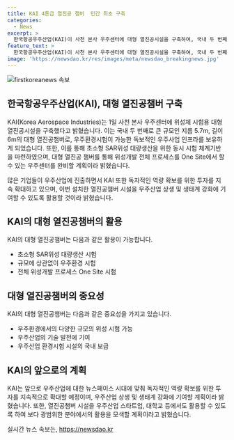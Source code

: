 ```yaml
---
title: KAI 4톤급 열진공 챔버  민간 최초 구축
categories:
  - News
excerpt: >
  한국항공우주산업(KAI)이 사천 본사 우주센터에 대형 열진공시설을 구축하여, 국내 두 번째로 큰 규모의 시설을 보유하게 됐다. 이를 통해 초소형 위성부터 대형위성까지의 우주환경시험이 가능하며, 초소형 SAR위성 대량생산을 위한 시험 체계기반을 마련했다. 또한, 향후에는 전체 위성개발 프로세스를 One Site에서 처리할 수 있는 우주센터를 완비할 계획이며, 민간 주도의 뉴스페이스 시대에 대비하여 독자적인 역량 확보를 위한 투자를 지속 확대할 것을 밝혔다.
feature_text: >
  한국항공우주산업(KAI)이 사천 본사 우주센터에 대형 열진공시설을 구축하여, 국내 두 번째로 큰 규모의 시설을 보유하게 됐다. 이를 통해 초소형 위성부터 대형위성까지의 우주환경시험이 가능하며, 초소형 SAR위성 대량생산을 위한 시험 체계기반을 마련했다. 또한, 향후에는 전체 위성개발 프로세스를 One Site에서 처리할 수 있는 우주센터를 완비할 계획이며, 민간 주도의 뉴스페이스 시대에 대비하여 독자적인 역량 확보를 위한 투자를 지속 확대할 것을 밝혔다.
image: 'https://newsdao.kr/res/images/meta/newsdao_breakingnews.jpg'
---
```


<p><img src="https://newsdao.kr/res/images/meta/newsdao_breakingnews.jpg" alt="firstkoreanews 속보" /></p>

<h2 data-ke-size="size26">한국항공우주산업(KAI), 대형 열진공챔버 구축</h2>

<p>KAI(Korea Aerospace Industries)는 1일 사천 본사 우주센터에 위성체 시험용 대형 열진공시설을 구축했다고 밝혔습니다. 이는 국내 두 번째로 큰 규모인 지름 5.7m, 길이 6m의 대형 열진공챔버로, 우주환경시험이 가능한 독보적인 우주사업 인프라를 보유하게 되었습니다. 또한, 이를 통해 초소형 SAR위성 대량생산을 위한 동시 시험 체계기반을 마련하였으며, 대형 열진공 챔버를 통해 위성개발 전체 프로세스를 One Site에서 할 수 있는 우주센터를 완비할 계획이라 밝혔습니다. </p>

<p data-ke-size="size16">많은 기업들이 우주산업에 진출하면서 KAI 또한 독자적인 역량 확보를 위한 투자를 지속 확대하고 있으며, 이번 설치한 열진공챔버 시설을 우주산업 상생 및 생태계 강화에 기여할 수 있도록 활용할 것이라 밝혔습니다.</p>

<h2 data-ke-size="size26">KAI의 대형 열진공챔버의 활용</h2>

<p>KAI의 대형 열진공챔버는 다음과 같은 활용이 가능합니다.</p>

<ul>
<li>초소형 SAR위성 대량생산 시험</li>
<li>규모에 상관없이 우주환경 시험</li>
<li>전체 위성개발 프로세스 One Site 시험</li>
</ul>

<h2 data-ke-size="size26">대형 열진공챔버의 중요성</h2>

<p>KAI의 대형 열진공챔버는 다음과 같은 중요성을 가지고 있습니다.</p>

<ul>
<li>우주환경에서의 다양한 규모의 위성 시험 가능</li>
<li>우주산업의 기술 발전에 기여</li>
<li>우주산업 환경시험 시설의 국내 보급</li>
</ul>

<h2 data-ke-size="size26">KAI의 앞으로의 계획</h2>

<p>KAI는 앞으로 우주산업에 대한 뉴스페이스 시대에 맞춰 독자적인 역량 확보를 위한 투자를 지속적으로 확대할 예정이며, 우주산업 상생 및 생태계 강화에 기여할 계획이라 밝혔습니다. 또한, 열진공챔버 시설을 우주산업 스타트업, 대학교 등에서도 활용할 수 있도록 하여 보다 광범위한 분야에서의 활용을 모색할 계획이라고 밝혔습니다.</p>
실시간 뉴스 속보는, <a href="https://newsdao.kr" rel="dofollow">https://newsdao.kr</a>


